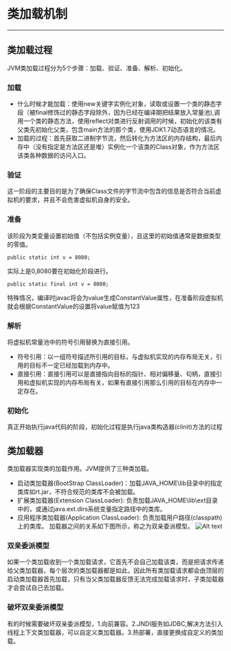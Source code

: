 # 类加载机制
***
## 类加载过程
JVM类加载过程分为5个步骤：加载、验证、准备、解析、初始化。

### 加载
- 什么时候才能加载：使用new关键字实例化对象，读取或设置一个类的静态字段（被final修饰过的静态字段除外，因为已经在编译期把结果放入常量池),调用一个类的静态方法，使用reflect对类进行反射调用的时候，初始化的该类有父类先初始化父类，包含main方法的那个类，使用JDK1.7动态语言的情况。
- 加载的过程：首先获取二进制字节流，然后转化为方法区的内存结构，最后内存中（没有指定是方法区还是堆）实例化一个该类的Class对象，作为方法区该类各种数据的访问入口。
### 验证
这一阶段的主要目的是为了确保Class文件的字节流中包含的信息是否符合当前虚拟机的要求，并且不会危害虚拟机自身的安全。
### 准备
该阶段为类变量设置初始值（不包括实例变量），且这里的初始值通常是数据类型的零值。
```
public static int v = 8080;
```
实际上是0,8080要在初始化阶段进行。
```
public static final int v = 8080;
```
特殊情况，编译时javac将会为value生成ConstantValue属性，在准备阶段虚拟机就会根据ConstantValue的设置将value赋值为123
### 解析
将虚拟机常量池中的符号引用替换为直接引用。
- 符号引用：以一组符号描述所引用的目标，与虚拟机实现的内存布局无关，引用的目标不一定已经加载到内存中。
- 直接引用：直接引用可以是直接指向目标的指针、相对偏移量、句柄，直接引用和虚拟机实现的内存布局有关，如果有直接引用那么引用的目标在内存中一定存在。
### 初始化
真正开始执行java代码的阶段，初始化过程是执行java类构造器(clinit)方法的过程
## 类加载器
类加载器实现类的加载作用。JVM提供了三种类加载。
- 启动类加载器(BootStrap ClassLoader)：加载JAVA_HOME\lib目录中的指定类库如rt.jar，不符合规范的类库不会被加载。
- 扩展类加载器(Extension ClassLoader): 负责加载JAVA_HOME\lib\ext目录中的，或通过java.ext.dirs系统变量指定路径中的类库。
- 应用程序类加载器(Application ClassLoader): 负责加载用户路径(classpath)上的类库。
加载器之间的关系如下图所示，称之为双亲委派模型。
![Alt text](/pic/d330251551f6de988239494ce2773095.png)

### 双亲委派模型
如果一个类加载收到一个类加载请求，它首先不会自己加载该类，而是把请求传递给父类加载器，每个层次的类加载器都是如此，因此所有类加载请求都会由顶层的启动类加载器首先加载，只有当父类加载器反馈无法完成加载请求时，子类加载器才会尝试自己去加载。
### 破坏双亲委派模型
有的时候需要破坏双亲委派模型，1.向前兼容。2.JNDI服务如JDBC,解决方法引入线程上下文类加载器，可以自定义类加载器。3.热部署，直接更换成自定义的类加载。

